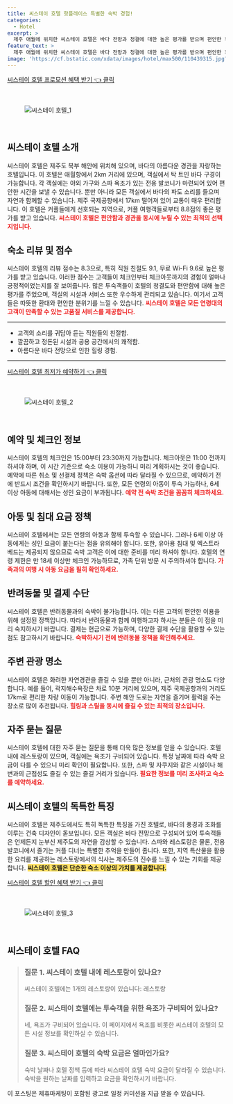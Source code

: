 ```yaml
---
title: 씨스테이 호텔 핫플레이스 특별한 숙박 경험!
categories:
  - Hotel
excerpt: >
  제주 애월에 위치한 씨스테이 호텔은 바다 전망과 청결에 대한 높은 평가를 받으며 편안한 휴식을 제공합니다. 직원들은 친절하고 주변 맛집도 즐비해 커플 여행에 최적입니다. 확인해 보세요!
feature_text: >
  제주 애월에 위치한 씨스테이 호텔은 바다 전망과 청결에 대한 높은 평가를 받으며 편안한 휴식을 제공합니다. 직원들은 친절하고 주변 맛집도 즐비해 커플 여행에 최적입니다. 확인해 보세요!
image: 'https://cf.bstatic.com/xdata/images/hotel/max500/110439315.jpg?k=7d2a039ae3d2af75fb009dd140462a130452a21efcc0dc6470209cff07fea3ab&o=&hp=1'
---
```


<p><a class="modoo-button" href="https://tinyurl.com/2d7uf7rh" rel="nofollow noopener">씨스테이 호텔 프로모션 혜택 받기 👈 클릭</a></p><br/>
<figure class="image"><img alt="씨스테이 호텔_1" src="https://cf.bstatic.com/xdata/images/hotel/max1024x768/107132130.jpg?k=77d70660c996502debb1a141ec5bfe0e11f2b35e5581c63d1b5b6bf62fb5bd9f&amp;o=&amp;hp=1"/></figure><br/>

<h2 id="씨스테이호텔소개">씨스테이 호텔 소개</h2>
<p>씨스테이 호텔은 제주도 북부 해안에 위치해 있으며, 바다의 아름다운 경관을 자랑하는 호텔입니다. 이 호텔은 애월항에서 2km 거리에 있으며, 객실에서 탁 트인 바다 구경이 가능합니다. 각 객실에는 야외 가구와 스파 욕조가 있는 전용 발코니가 마련되어 있어 편안한 시간을 보낼 수 있습니다. 뿐만 아니라 모든 객실에서 바다의 파도 소리를 들으며 자연과 함께할 수 있습니다. 제주 국제공항에서 17km 떨어져 있어 교통이 매우 편리합니다. 이 호텔은 커플들에게 선호되는 지역으로, 커플 여행객들로부터 8.8점의 좋은 평가를 받고 있습니다. <b><span style="color: #ee2323;">씨스테이 호텔은 편안함과 경관을 동시에 누릴 수 있는 최적의 선택지입니다.</span></b></p>
<h2 id="숙소리뷰및점수">숙소 리뷰 및 점수</h2>
<p>씨스테이 호텔의 리뷰 점수는 8.3으로, 특히 직원 친절도 9.1, 무료 Wi-Fi 9.6로 높은 평가를 받고 있습니다. 이러한 점수는 고객들이 체크인부터 체크아웃까지의 경험이 얼마나 긍정적이었는지를 잘 보여줍니다. 많은 투숙객들이 호텔의 청결도와 편안함에 대해 높은 평가를 주었으며, 객실의 시설과 서비스 또한 우수하게 관리되고 있습니다. 여기서 고객들은 따뜻한 환대와 편안한 분위기를 느낄 수 있습니다. <b><span style="color: #ee2323;">씨스테이 호텔은 모든 연령대의 고객이 만족할 수 있는 고품질 서비스를 제공합니다.</span></b></p>
<hr/>
<ul>
<li>고객의 소리를 귀담아 듣는 직원들의 친절함.</li>
<li>깔끔하고 정돈된 시설과 공용 공간에서의 쾌적함.</li>
<li>아름다운 바다 전망으로 인한 힐링 경험.</li>
</ul>
<hr/>
<p><a class="modoo-button" href="https://tinyurl.com/2d7uf7rh" rel="nofollow noopener">씨스테이 호텔 최저가 예약하기 👈 클릭</a></p><br/>
<figure class="image"><img alt="씨스테이 호텔_2" src="https://cf.bstatic.com/xdata/images/hotel/max500/110439315.jpg?k=7d2a039ae3d2af75fb009dd140462a130452a21efcc0dc6470209cff07fea3ab&amp;o=&amp;hp=1"/></figure><br/>
<h2 id="예약및체크인정보">예약 및 체크인 정보</h2>
<p>씨스테이 호텔의 체크인은 15:00부터 23:30까지 가능합니다. 체크아웃은 11:00 전까지 하셔야 하며, 이 시간 기준으로 숙소 이용이 가능하니 미리 계획하시는 것이 좋습니다. 예약에 따른 취소 및 선결제 정책은 숙박 옵션에 따라 달라질 수 있으므로, 예약하기 전에 반드시 조건을 확인하시기 바랍니다. 또한, 모든 연령의 아동이 투숙 가능하나, 6세 이상 아동에 대해서는 성인 요금이 부과됩니다. <b><span style="color: #ee2323;">예약 전 숙박 조건을 꼼꼼히 체크하세요.</span></b></p>
<h2 id="아동및침대요금정책">아동 및 침대 요금 정책</h2>
<p>씨스테이 호텔에서는 모든 연령의 아동과 함께 투숙할 수 있습니다. 그러나 6세 이상 아동에게는 성인 요금이 붙는다는 점을 유의해야 합니다. 또한, 유아용 침대 및 엑스트라 베드는 제공되지 않으므로 숙박 고객은 이에 대한 준비를 미리 하셔야 합니다. 호텔의 연령 제한은 만 18세 이상만 체크인 가능하므로, 가족 단위 방문 시 주의하셔야 합니다. <b><span style="color: #ee2323;">가족과의 여행 시 아동 요금을 필히 확인하세요.</span></b></p>
<h2 id="반려동물및결제수단">반려동물 및 결제 수단</h2>
<p>씨스테이 호텔은 반려동물과의 숙박이 불가능합니다. 이는 다른 고객의 편안한 이용을 위해 설정된 정책입니다. 따라서 반려동물과 함께 여행하고자 하시는 분들은 이 점을 미리 숙지하시기 바랍니다. 결제는 현금으로 가능하며, 다양한 결제 수단을 활용할 수 있는 점도 참고하시기 바랍니다. <b><span style="color: #ee2323;">숙박하시기 전에 반려동물 정책을 확인해주세요.</span></b></p>
<h2 id="주변관광명소">주변 관광 명소</h2>
<p>씨스테이 호텔은 화려한 자연경관을 즐길 수 있을 뿐만 아니라, 근처의 관광 명소도 다양합니다. 예를 들어, 곽지해수욕장은 차로 10분 거리에 있으며, 제주 국제공항과의 거리도 17km로 편리한 차량 이동이 가능합니다. 주변 해안 도로는 자연을 즐기며 활력을 주는 장소로 많이 추천됩니다. <b><span style="color: #ee2323;">힐링과 스릴을 동시에 즐길 수 있는 최적의 장소입니다.</span></b></p>
<h2 id="자주묻는질문">자주 묻는 질문</h2>
<p>씨스테이 호텔에 대한 자주 묻는 질문을 통해 더욱 많은 정보를 얻을 수 있습니다. 호텔 내에 레스토랑이 있으며, 객실에는 욕조가 구비되어 있습니다. 특정 날짜에 따라 숙박 요금이 다를 수 있으니 미리 확인이 필요합니다. 또한, 스파 및 자쿠지와 같은 시설이나 해변과의 근접성도 즐길 수 있는 즐길 거리가 있습니다. <b><span style="color: #ee2323;">필요한 정보를 미리 조사하고 숙소를 예약하세요.</span></b></p>
<h2 id="씨스테이호텔의독특한특징">씨스테이 호텔의 독특한 특징</h2>
<p>씨스테이 호텔은 제주도에서도 특히 독특한 특징을 가진 호텔로, 바다의 풍경과 조화를 이루는 건축 디자인이 돋보입니다. 모든 객실은 바다 전망으로 구성되어 있어 투숙객들은 언제든지 눈부신 제주도의 자연을 감상할 수 있습니다. 스파와 레스토랑은 물론, 전용 발코니에서 즐기는 커플 디너는 특별한 추억을 만들어 줍니다. 또한, 지역 특산물을 활용한 요리를 제공하는 레스토랑에서의 식사는 제주도의 진수를 느낄 수 있는 기회를 제공합니다. <b><span style="background-color: #ffe066;">씨스테이 호텔은 단순한 숙소 이상의 가치를 제공합니다.</span></b></p>

<p><a class="modoo-button" href="https://tinyurl.com/2d7uf7rh" rel="nofollow noopener">씨스테이 호텔 할인 혜택 받기 👈 클릭</a></p><br>

<figure class="image"><img src="https://cf.bstatic.com/xdata/images/hotel/max500/58164731.jpg?k=878b44e3447874dca3758a614201fa70d26111c06420578cf524fa6e6631f0f8&o=&hp=1" alt="씨스테이 호텔_3"></figure><br>
<h2 id="씨스테이 호텔_FAQ">씨스테이 호텔 FAQ</h2>
<div itemscope="" itemtype="https://schema.org/FAQPage"> 
<blockquote> 
<div itemscope="" itemprop="mainEntity" itemtype="https://schema.org/Question"> 
<h3 id="질문_1" itemprop="name">질문 1. 씨스테이 호텔 내에 레스토랑이 있나요?</h3> 
<div itemscope="" itemprop="acceptedAnswer" itemtype="https://schema.org/Answer"> 
<span itemprop="text"> 
<p>씨스테이 호텔에는 1개의 레스토랑이 있습니다: 레스토랑</p> 
</span> 
</div> 
</div> 

<div itemscope="" itemprop="mainEntity" itemtype="https://schema.org/Question"> 
<h3 id="질문_2" itemprop="name">질문 2. 씨스테이 호텔에는 투숙객을 위한 욕조가 구비되어 있나요?</h3> 
<div itemscope="" itemprop="acceptedAnswer" itemtype="https://schema.org/Answer"> 
<span itemprop="text"> 
<p>네, 욕조가 구비되어 있습니다. 이 페이지에서 욕조를 비롯한 씨스테이 호텔의 모든 시설 정보를 확인하실 수 있습니다.</p> 
</span> 
</div> 
</div> 

<div itemscope="" itemprop="mainEntity" itemtype="https://schema.org/Question"> 
<h3 id="질문_3" itemprop="name">질문 3. 씨스테이 호텔의 숙박 요금은 얼마인가요?</h3> 
<div itemscope="" itemprop="acceptedAnswer" itemtype="https://schema.org/Answer"> 
<span itemprop="text"> 
<p>숙박 날짜나 호텔 정책 등에 따라 씨스테이 호텔 숙박 요금이 달라질 수 있습니다. 숙박을 원하는 날짜를 입력하고 요금을 확인하시기 바랍니다.</p> 
</span> 
</div> 
</div> 
</blockquote> 
</div><p>이 포스팅은 제휴마케팅이 포함된 광고로 일정 커미션을 지급 받을 수 있습니다.</p>

